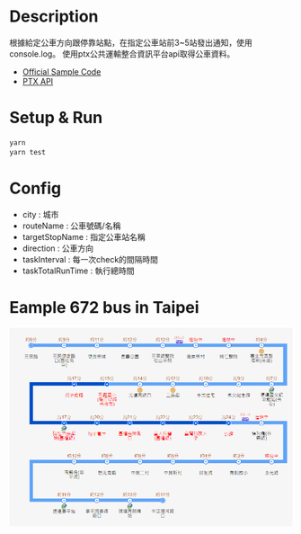 # Description
根據給定公車方向跟停靠站點，在指定公車站前3~5站發出通知，使用console.log。
使用ptx公共運輸整合資訊平台api取得公車資料。
* [Official Sample Code](https://github.com/ptxmotc/Sample-code)
* [PTX API](https://ptx.transportdata.tw/MOTC/)

# Setup & Run
```bash
yarn
yarn test
```
# Config
* city : 城市
* routeName : 公車號碼/名稱
* targetStopName : 指定公車站名稱
* direction : 公車方向
* taskInterval : 每一次check的間隔時間
* taskTotalRunTime : 執行總時間

# Eample 672 bus in Taipei
![672Bus 往大鵬新城方向](./images/672_bus_stop.png)
